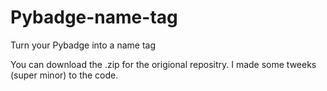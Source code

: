 # Pybadge-name-tag
Turn your Pybadge into a name tag

You can download the .zip for the origional repositry.
I made some tweeks (super minor) to the code.
